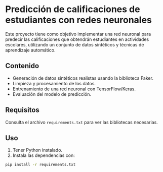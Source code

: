 # Predicción de calificaciones de estudiantes con redes neuronales

Este proyecto tiene como objetivo implementar una red neuronal para predecir las calificaciones que obtendrán estudiantes en actividades escolares, utilizando un conjunto de datos sintéticos y técnicas de aprendizaje automático.

## Contenido

- Generación de datos sintéticos realistas usando la biblioteca Faker.
- Limpieza y procesamiento de los datos.
- Entrenamiento de una red neuronal con TensorFlow/Keras.
- Evaluación del modelo de predicción.

## Requisitos

Consulta el archivo `requirements.txt` para ver las bibliotecas necesarias.

## Uso

1. Tener Python instalado.
2. Instala las dependencias con:

```bash
pip install -r requirements.txt